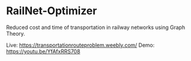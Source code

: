 # RailNet-Optimizer

Reduced cost and time of transportation in railway networks using Graph Theory.

Live: https://transportationrouteproblem.weebly.com/
Demo: https://youtu.be/YfAfxRRS708
